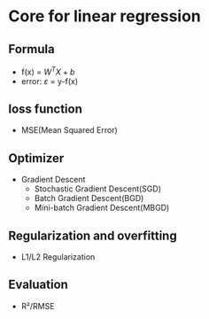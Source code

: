# Core for linear regression

## Formula
- f(x) = $W^TX+b$
- error: $\varepsilon$ = y-f(x)

## loss function
- MSE(Mean Squared Error)

## Optimizer
- Gradient Descent
  - Stochastic Gradient Descent(SGD)
  - Batch Gradient Descent(BGD)
  - Mini-batch Gradient Descent(MBGD)

## Regularization and overfitting
  - L1/L2 Regularization

## Evaluation
  - R²/RMSE